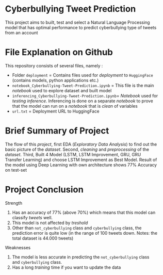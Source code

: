 # Cyberbullying Tweet Prediction

This project aims to built, test and select a Natural Language Processing model that has optimal performance to predict cyberbullying type of tweets from an account

# File Explanation on Github

This repository consists of several files, namely :

- Folder `deployment` = Contains files used for *deployment* to `HuggingFace` (contains models, python applications etc.)
- `notebook_Cyberbullying-Tweet-Prediction.ipynb` = This file is the main *notebook* used to explore dataset and built model
- `inferencing_Cyberbullying-Tweet-Prediction.ipynb`= *Notebook* used for *testing inference*. Inferencing is done on a separate *notebook* to prove that the model can run on a *notebook* that is *clean* of variables
- `url.txt` = Deployment URL to HuggingFace

# Brief Summary of Project

The flow of this *project*, first EDA (*Exploratory Data Analysis*) to find out the basic picture of the *dataset*. Second, *cleaning* and *preprocessing* of the *dataset*. Third, Built 4 Model (LSTM, LSTM Improvement, GRU, GRU Transfer Learning) and choose LSTM Improvement as Best Model. Result of the model using Deep Learning with own architecture shows 77% Accuracy on test-set


# Project Conclusion

Strength

1. Has an accuracy of 77% (above 70%) which means that this model can classify *tweets* well.
2. This model is not affected by *treshold*
3. Other than `not_cyberbullying` class and `cyberbullying` class, the prediction error is quite low (in the range of 100 tweets down. Notes: the total dataset is 44.000 tweets)

Weaknesses

1. The model is less accurate in predicting the `not_cyberbullying` class and `cyberbullying` class.
2. Has a long *training* time if you want to update the data 

